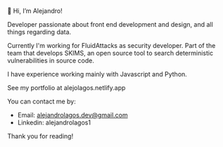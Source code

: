 👋 Hi, I’m Alejandro!

Developer passionate about front end development and design, and all things regarding data. 

Currently I'm working for FluidAttacks as security developer. 
Part of the team that develops SKIMS, an open source tool to search deterministic vulnerabilities in source code. 

I have experience working mainly with Javascript and Python.

See my portfolio at alejolagos.netlify.app

You can contact me by:
- Email: alejandrolagos.dev@gmail.com
- Linkedin: alejandrolagos1

Thank you for reading!




